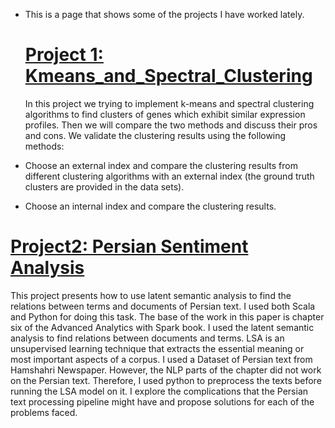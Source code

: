 
* This is a page that shows some of the projects I have worked lately.

  #      [Project 1: Kmeans_and_Spectral_Clustering](https://github.com/bashirsadat/Kmeans_and_Spectral_Clustering)
  In this project we trying to implement k-means and spectral clustering algorithms to find clusters of genes which exhibit similar expression profiles. Then we will compare the
  two methods and discuss their pros and cons.
  We validate the clustering results using the following methods:
* Choose an external index and compare the clustering results from different clustering algorithms with an external index (the ground truth clusters are provided in the data sets).
* Choose an internal index and compare the clustering results.
# [Project2: Persian Sentiment Analysis](https://github.com/bashirsadat/PersianSentmentAnalysis)
  This project presents how to use latent semantic analysis to find the relations between terms and documents of Persian text. I used both Scala and Python for doing this task.
  The base of the work in this paper is chapter six of the Advanced Analytics with Spark book. I used the latent semantic analysis to find relations between documents and terms.
  LSA is an unsupervised learning technique that extracts the essential meaning or most important aspects of a corpus. I used a Dataset of Persian text from Hamshahri Newspaper.
  However, the NLP parts of the chapter did not work on the Persian text. Therefore, I used python to preprocess the texts before running the LSA model on it. I explore the
  complications that the Persian text processing pipeline might have and propose solutions for each of the problems faced.


